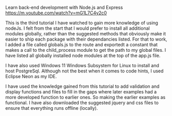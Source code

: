 Learn back-end development with Node.js and Express
https://m.youtube.com/watch?v=mG1L7C4y2c0

This is the third tutorial I have watched to gain more knowledge of using nodeJs. I felt from the start that I would prefer to install all additional modules globally, rather than the suggested methods that obviously make it easier to ship each package with their dependancies listed. For that to work, I added a file called globals.js to the route and exportedt a constant that makes a call to the child_process module to get the path to my global files. I have listed all globally installed node modules at the top of the app.js file. 

I have also used Windows 11 Windows Subsystem for Linux to install and host PostgreSql. Although not the best when it comes to code hints, I used Eclipse Neon as my IDE.

I have used the knowledge gained from this tutorial to add validation and display functions and files to fill in the gaps where later examples had a more developed function to earlier ones. So making the earlier examples as functional. I have also downloaded the suggested jquery and css files to ensure that everything runs offline (locally).
